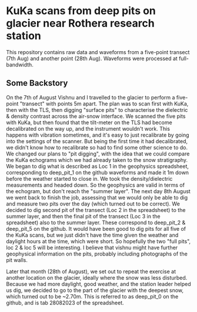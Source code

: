 # KuKa scans from deep pits on glacier near Rothera research station

This repository contains raw data and waveforms from a five-point transect (7th Aug) and another point (28th Aug). Waveforms were processed at full-bandwidth.

## Some Backstory

On the 7th of August Vishnu and I travelled to the glacier to perform a five-point "transect" with points 5m apart. The plan was to scan first with KuKa, then with the TLS, then digging "surface pits" to characterise the dielectric & density contrast across the air-snow interface. We scanned the five pits with KuKa, but then found that the tilt-meter on the TLS had become decalibrated on the way up, and the instrument wouldn't work. This happens with vibration sometimes, and it's easy to just recalibrate by going into the settings of the scanner. But being the first time it had decalibrated, we didn't know how to recalibrate so had to find some other science to do. We changed our plans to "pit digging", with the idea that we could compare the KuKa echograms which we had already taken to the snow stratigraphy. We began to dig what is described as Loc 1 in the geophysics spreadsheet, corresponding to deep_pit_1 on the github waveforms and made it 1m down before the weather started to close in. We took the density/dielectric measurements and headed down. So the geophysics are valid in terms of the echogram, but don't reach the "summer layer". The next day 8th August we went back to finish the job, assessing that we would only be able to dig and measure two pits over the day (which turned out to be correct). We decided to dig second pit of the transect (Loc 2 in the spreadsheet) to the summer layer, and then the final pit of the transect (Loc 3 in the spreadsheet) also to the summer layer. These correspond to deep_pit_2 & deep_pit_5 on the github. It would have been good to dig pits for all five of the KuKa scans, but we just didn't have the time given the weather and daylight hours at the time, which were short. So hopefully the two "full pits", loc 2 & loc 5 will be interesting. I believe that vishnu might have further geophysical information on the pits, probably including photographs of the pit walls.

Later that month (28th of August), we set out to repeat the exercise at another location on the glacier, ideally where the snow was less disturbed. Because we had more daylight, good weather, and the station leader helped us dig, we decided to go to the part of the glacier with the deepest snow, which turned out to be ~2.70m. This is referred to as deep_pit_0 on the github, and is tab 28082023 of the spreadsheet.
